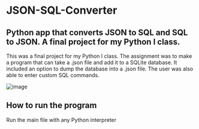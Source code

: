 # JSON-SQL-Converter

## Python app that converts JSON to SQL and SQL to JSON. A final project for my Python I class. 

This was a final project for my Python I class. The assignment was to make a program that can take a .json file and add it to a SQLite database. It included an option to dump the database into a .json file. The user was also able to enter custom SQL commands.

![image](https://github.com/user-attachments/assets/c47b5f2e-c013-43ee-83f0-18599a483d5b)

## How to run the program
Run the main file with any Python interpreter
